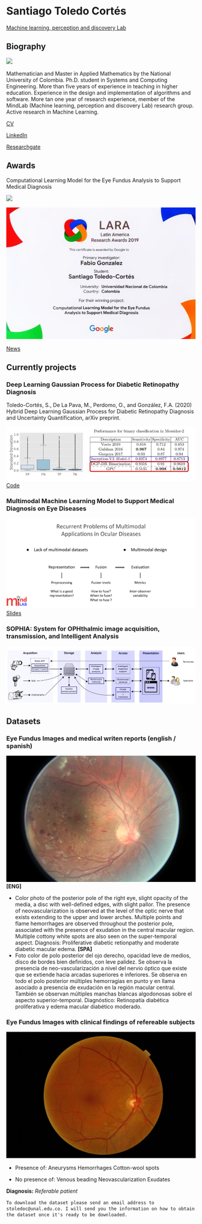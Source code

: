 # Santiago Toledo Cortés
[Machine learning, perception and discovery Lab](http://www.ingenieria.unal.edu.co/mindlab/)
## Biography
![](https://ingenieria.unal.edu.co/mindlab/wp-content/uploads/2019/03/IMG-20160407-WA0007-177x300.jpg)

Mathematician and Master in Applied Mathematics by the National University of Colombia. Ph.D. student in Systems and Computing Engineering. More than five years of experience in teaching in higher education. Experience in the design and implementation of algorithms and software. More tan one year of research experience, member of the MindLab (Machine learning, perception and discovery Lab) research group. Active research in Machine Learning.

[CV](https://github.com/stoledoc/santiagotoledo/blob/master/CV_Santiago_Toledo.pdf)

[LinkedIn](https://www.linkedin.com/in/santiago-toledo-cort%C3%A9s-66964a54/?originalSubdomain=co)

[Researchgate](https://www.researchgate.net/profile/Santiago_Toledo_Cortes)

## Awards

Computational Learning Model for the Eye Fundus Analysis to Support Medical Diagnosis

![](https://www.elespectador.com/resizer/UEV93vwZh3dtjbdi1ey4iMpD4Iw=/657x0/cloudfront-us-east-1.images.arcpublishing.com/elespectador/OHBWB33N75B6FKG3Y6BPIQHF5I.jpg)

![](https://raw.githubusercontent.com/stoledoc/santiagotoledo/master/Premio_LARAGoogleResearch.jpg)

[News](https://www.elespectador.com/noticias/tecnologia/cinco-proyectos-colombianos-ganaron-en-los-premios-de-investigacion-lara-de-google/)

## Currently projects

###  Deep Learning Gaussian Process for Diabetic Retinopathy Diagnosis

Toledo-Cortés, S., De La Pava, M., Perdomo, O., and González, F.A. (2020) Hybrid Deep Learning Gaussian Process for Diabetic Retinopathy Diagnosis and Uncertainty Quantification, arXiv preprint.

![](https://raw.githubusercontent.com/stoledoc/santiagotoledo/master/Results_Messidor2.jpg)
[Code](https://github.com/stoledoc/DLGP-DR-Diagnosis)

### Multimodal Machine Learning Model to Support Medical Diagnosis on Eye Diseases

![](https://raw.githubusercontent.com/stoledoc/santiagotoledo/master/Multimodal_problems.png)
[Slides](https://github.com/stoledoc/santiagotoledo/blob/master/PhD%20Qualifying%20Exam_SantiagoToledo.pdf)

###  SOPHIA: System for OPHthalmic image acquisition, transmission, and Intelligent Analysis

![](https://raw.githubusercontent.com/stoledoc/santiagotoledo/master/image_system_blue.png)

## Datasets

### Eye Fundus Images and medical writen reports (english / spanish)
![](https://raw.githubusercontent.com/stoledoc/santiagotoledo/master/16_left.jpeg)
**[ENG]**
- Color photo of the posterior pole of the right eye, slight opacity of the media, a disc with well-defined edges, with slight pallor. The presence of neovascularization is observed at the level of the optic nerve that exists extending to the upper and lower arches. Multiple points and flame hemorrhages are observed throughout the posterior pole, associated with the presence of exudation in the central macular region. Multiple cottony white spots are also seen on the super-temporal aspect. Diagnosis: Proliferative diabetic retionpathy and moderate diabetic macular edema.
**[SPA]**
- Foto color de polo posterior del ojo derecho, opacidad leve de medios, disco de bordes bien definidos, con leve palidez. Se observa la presencia de neo-vascularización a nivel del nervio óptico que existe que se extiende hacia arcadas superiores e inferiores. Se observa en todo el polo posterior múltiples hemorragias en punto y en llama asociado a presencia de exudación en la región macular central. También se observan múltiples manchas blancas algodonosas sobre el aspecto superior-temporal. Diagnóstico: Retinopatía diabética proliferativa y edema macular diabético moderado.

### Eye Fundus Images with clinical findings of refereable subjects

![](https://raw.githubusercontent.com/stoledoc/santiagotoledo/master/IM0092.000.png)
- Presence of:
Aneurysms
Hemorrhages
Cotton-wool spots

- No presence of:
Venous beading
Neovascularization
Exudates

**Diagnosis:**
_Referable patient_

```
To download the dataset please send an email address to stoledoc@unal.edu.co. I will send you the information on how to obtain the dataset once it's ready to be downloaded.
